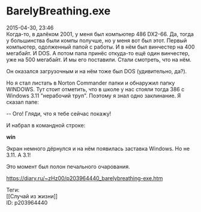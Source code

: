 BarelyBreathing.exe
====================

   
 2015-04-30, 23:46   
  Когда-то, в далёком 2001, у меня был компьютер 486 DX2-66. Да, тогда у большинства были компы получше, но у меня вот был этот. Первый компьютер, одолженный папой с работы. И в нём был винчестер на 400 мегабайт. И DOS. А потом папа принёс откуда-то ещё один винчестер, уже на 500 мегабайт. И мы его поставили. Стали смотреть, что на нём.   
   
 Он оказался загрузочным и на нём тоже был DOS (удивительно, да?).   
   
 Но я стал листать в Norton Commander папки и обнаружил папку WINDOWS. Тут стоит отметить, что в школе у нас стояли тогда 386 с Windows 3.11 "нерабочий труп". Поэтому я знал одно заклинание. Я сказал папе:   
   
 -- Ого! Гляди, что я тебе сейчас покажу!   
   
 И набрал в командной строке:   
   
  **win**    
   
 Экран немного дёрнулся и на нём появилась заставка Windows. Но не 3.11. А 3.1!   
   
 Это момент был полон печального очарования.   
    
 <https://diary.ru/~zHz00/p203964440_barelybreathing-exe.htm>   
   
 Теги:   
 [[Случай из жизни]]   
 ID: p203964440
